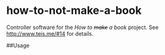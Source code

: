 # how-to-not-make-a-book

Controller software for the <em>How to <strike>make</strike> a book</em> project. See http://www.teis.me/#14 for details.

##Usage
```python toegepast.py -h
